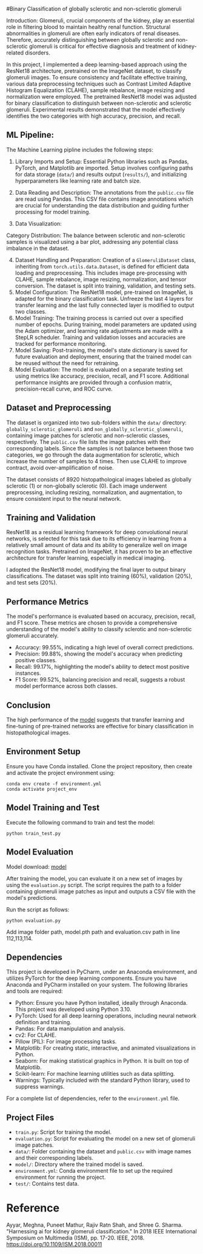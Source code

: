#Binary Classification of globally sclerotic and non-sclerotic glomeruli

Introduction: Glomeruli, crucial components of the kidney, play an essential role in filtering blood to maintain healthy renal function. Structural abnormalities in glomeruli are often early indicators of renal diseases. Therefore, accurately distinguishing between globally sclerotic and non-sclerotic glomeruli is critical for effective diagnosis and treatment of kidney-related disorders.

In this project, I implemented a deep learning-based approach using the ResNet18 architecture, pretrained on the ImageNet dataset, to classify glomeruli images. To ensure consistency and facilitate effective training, various data preprocessing techniques such as Contrast Limited Adaptive Histogram Equalization (CLAHE), sample rebalance, image resizing and normalization were employed. The pretrained ResNet18 model was adjusted for binary classification to distinguish between non-sclerotic and sclerotic glomeruli. Experimental results demonstrated that the model effectively identifies the two categories with high accuracy, precision, and recall. 

## ML Pipeline:

The Machine Learning pipline includes the following steps:

1. Library Imports and Setup: Essential Python libraries such as Pandas, PyTorch, and Matplotlib are imported. Setup involves configuring paths for data storage (`data/`) and results output (`results/`), and initializing hyperparameters like learning rate and batch size.

2. Data Reading and Description: The annotations from the `public.csv` file are read using Pandas. This CSV file contains image annotations which are crucial for understanding the data distribution and guiding further processing for model training.

3.  Data Visualization: 

   Category Distribution: The balance between sclerotic and non-sclerotic samples is visualized using a bar plot, addressing any potential class imbalance in the dataset.
   

4. Dataset Handling and Preparation: Creation of a `GlomeruliDataset` class, inheriting from `torch.utils.data.Dataset`, is defined for efficient data loading and preprocessing. This includes image pre-processing with CLAHE, sample rebalance, image resizing, normalization, and tensor conversion. The dataset is split into training, validation, and testing sets.
5. Model Configuration: The ResNet18 model, pre-trained on ImageNet, is adapted for the binary classification task. Unfreeze the last 4 layers for transfer learning and the last fully connected layer is modified to output two classes.
6.  Model Training: The training process is carried out over a specified number of epochs. During training, model parameters are updated using the Adam optimizer, and learning rate adjustments are made with a StepLR scheduler. Training and validation losses and accuracies are tracked for performance monitoring.
7.  Model Saving: Post-training, the model's state dictionary is saved for future evaluation and deployment, ensuring that the trained model can be reused without the need for retraining.
8.  Model Evaluation: The model is evaluated on a separate testing set using metrics like accuracy, precision, recall, and F1 score. Additional performance insights are provided through a confusion matrix, precision-recall curve, and ROC curve.

## Dataset and Preprocessing
The dataset is organized into two sub-folders within the `data/` directory: `globally_sclerotic_glomeruli` and `non_globally_sclerotic_glomeruli`, containing image patches for sclerotic and non-sclerotic classes, respectively. The `public.csv` file lists the image patches with their corresponding labels. Since the samples is not balance between those two categories, we go through the data augmentation for sclerotic, which increase the number of samples to 4 times. Then use CLAHE to improve contract, avoid over-amplification of noise. 

The dataset consists of 8920 histopathological images labeled as globally sclerotic (1) or non-globally sclerotic (0). Each image underwent preprocessing, including resizing, normalization, and augmentation, to ensure consistent input to the neural network.

## Training and Validation
ResNet18 as a residual learning framework for deep convolutional neural networks, is selected for this task due to its efficiency in learning from a relatively small amount of data and its ability to generalize well on image recognition tasks. Pretrained on ImageNet, it has proven to be an effective architecture for transfer learning, especially in medical imaging.

I adopted the ResNet18 model, modifying the final layer to output binary classifications. The dataset was split into training (60%), validation (20%), and test sets (20%). 

## Performance Metrics

The model's performance is evaluated based on accuracy, precision, recall, and F1 score. These metrics are chosen to provide a comprehensive understanding of the model's ability to classify sclerotic and non-sclerotic glomeruli accurately.
-  Accuracy:  99.55%, indicating a high level of overall correct predictions.
-  Precision: 99.88%, showing the model's accuracy when predicting positive classes.
-  Recall:  99.17%, highlighting the model's ability to detect most positive instances.
-  F1 Score:  99.52%, balancing precision and recall, suggests a robust model performance across both classes.

## Conclusion

The high performance of the [model](https://www.dropbox.com/scl/fo/ip7pxm8zgm4t23qes0e15/h?rlkey=23u1hed6lla5kbzcuc2e9muna&dl=0) suggests that transfer learning and fine-tuning of pre-trained networks are effective for binary classification in histopathological images.

## Environment Setup

Ensure you have Conda installed. Clone the project repository, then create and activate the project environment using:

   ```
   conda env create -f environment.yml
   conda activate project_env
   ```

## Model Training and Test

Execute the following command to train and test the model:

   ```
   python train_test.py
   ```

## Model Evaluation
 Model download:  [model](https://mstate-my.sharepoint.com/:u:/g/personal/lt766_msstate_edu/EW9JAetFYkVMvtKanT3OpKABIR8vISNylRlNZosZXO4Egg?e=iC8E9z)

After training the model, you can evaluate it on a new set of images by using the `evaluation.py` script. The script requires the path to a folder containing glomeruli image patches as input and outputs a CSV file with the model's predictions.

Run the script as follows:

   ```
   python evaluation.py 
   ```

Add  image folder path, model.pth path and evaluation.csv path in line 112,113,114.

## Dependencies

This project is developed in PyCharm, under an Anaconda environment, and utilizes PyTorch for the deep learning components. Ensure you have Anaconda and PyCharm installed on your system. The following libraries and tools are required:

-  Python: Ensure you have Python installed, ideally through Anaconda. This project was developed using Python 3.10.
-  PyTorch: Used for all deep learning operations, including neural network definition and training. 
-  Pandas: For data manipulation and analysis. 
-  cv2: For CLAHE.
-  Pillow (PIL): For image processing tasks.
-  Matplotlib:  For creating static, interactive, and animated visualizations in Python.
-  Seaborn:  For making statistical graphics in Python. It is built on top of Matplotlib. 
-  Scikit-learn: For machine learning utilities such as data splitting. 
-  Warnings: Typically included with the standard Python library, used to suppress warnings.

For a complete list of dependencies, refer to the `environment.yml` file.

## Project Files
- `train.py`: Script for training the model.
- `evaluation.py`: Script for evaluating the model on a new set of glomeruli image patches.
- `data/`: Folder containing the dataset and `public.csv` with image names and their corresponding labels.
- `model/`: Directory where the trained model is saved.
- `environment.yml`: Conda environment file to set up the required environment for running the project.
- `test/`: Contains test data. 

# Reference
Ayyar, Meghna, Puneet Mathur, Rajiv Ratn Shah, and Shree G. Sharma. 
"Harnessing ai for kidney glomeruli classification." 
In 2018 IEEE International Symposium on Multimedia (ISM), pp. 17-20. IEEE, 2018. 
https://doi.org/10.1109/ISM.2018.00011
